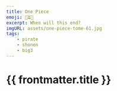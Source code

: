 ```yaml
---
title: One Piece
emoji: 🔄⏳📅 
excerpt: When will this end?
imgURL: assets/one-piece-tome-61.jpg
tags: 
    - pirate
    - shonen 
    - big3
---
```


<script setup lang="ts">
import { useData } from 'vitepress'
import BlurryImage from '@components/BlurryImage.vue'

const {frontmatter} = useData();
</script>
<!-- LTeX: enabled=false -->
# {{ frontmatter.title }}
<!-- LTeX: enabled=true -->

<BlurryImage :srcUrl="frontmatter.imgURL" :alt="frontmatter.imgAlt" />